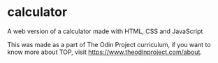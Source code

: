 # calculator
A web version of a calculator made with HTML, CSS and JavaScript

This was made as a part of The Odin Project curriculum, if you want to know more about TOP, visit https://www.theodinproject.com/about.